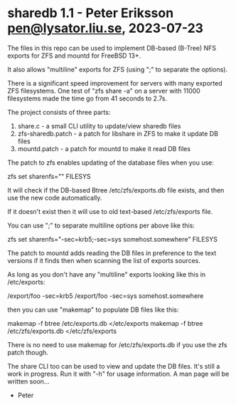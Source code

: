 # sharedb 1.1 - Peter Eriksson <pen@lysator.liu.se>, 2023-07-23

The files in this repo can be used to implement DB-based (B-Tree)
NFS exports for ZFS and mountd for FreeBSD 13+.

It also allows "multiline" exports for ZFS (using ";" to separate the options).

There is a significant speed improvement for servers with many exported
ZFS filesystems. One test of "zfs share -a" on a server with 11000 filesystems
made the time go from 41 seconds to 2.7s.


The project consists of three parts:

1. share.c - a small CLI utility to update/view sharedb files
2. zfs-sharedb.patch - a patch for libshare in ZFS to make it update DB files
3. mountd.patch - a patch for mountd to make it read DB files


The patch to zfs enables updating of the database files when
you use:

  zfs set sharenfs="<options>" FILESYS

It will check if the DB-based Btree /etc/zfs/exports.db file exists,
and then use the new code automatically.

If it doesn't exist then it will use to old text-based /etc/zfs/exports file.

You can use ";" to separate multiline options per above like this:

  zfs set sharenfs="-sec=krb5;-sec=sys somehost.somewhere" FILESYS


The patch to mountd adds reading the DB files in preference to the text
versions if it finds then when scanning the list of exports sources.



As long as you don't have any "multiline" exports looking like this
in /etc/exports:

  /export/foo -sec=krb5
  /export/foo -sec=sys somehost.somewhere

then you can use "makemap" to populate DB files like this:

  makemap -f btree /etc/exports.db </etc/exports
  makemap -f btree /etc/zfs/exports.db </etc/zfs/exports

There is no need to use makemap for /etc/zfs/exports.db if you use the
zfs patch though.


The share CLI too can be used to view and update the DB files. It's still
a work in progress. Run it with "-h" for usage information. A man page will
be written soon...

- Peter




